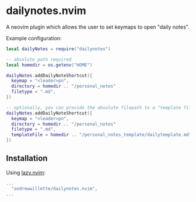 # dailynotes.nvim

A neovim plugin which allows the user to set keymaps to open "daily notes".

Example configuration:

```lua
local dailyNotes = require("dailynotes")

-- absolute path required
local homedir = os.getenv("HOME")

dailyNotes.addDailyNoteShortcut({
  keymap = "<leader>pn", 
  directory = homedir .. "/personal_notes"
  filetype = ".md",
})

-- optionally, you can provide the absolute filepath to a "template file" to populate new daily files
dailyNotes.addDailyNoteShortcut({
  keymap = "<leader>pn", 
  directory = homedir .. "/personal_notes"
  filetype = ".md",
  templateFile = homedir .. "/personal_notes_template/dailytemplate.md",
})
```

## Installation

Using [lazy.nvim](https://github.com/folke/lazy.nvim):
```lua
...
  "andrewwillette/dailynotes.nvim",
...
```
